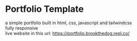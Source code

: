 # Portfolio Template
 a simple portfolio built in html, css, javascript and tailwindcss </br>
 fully responsive </br>
 live website in this url: https://portfolio.brookthedog.repl.co/
